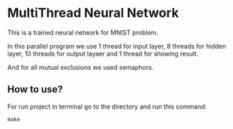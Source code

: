 # MultiThread Neural Network
This is a trained neural network for MNIST problem.

In this parallel program we use 1 thread for input layer, 8 threads for hidden layer, 10 threads for output layaer and 1 thread for showing result.

And for all mutual exclusions we used semaphors.

## How to use?

For run project in terminal go to the directory and run this command:
	
	make